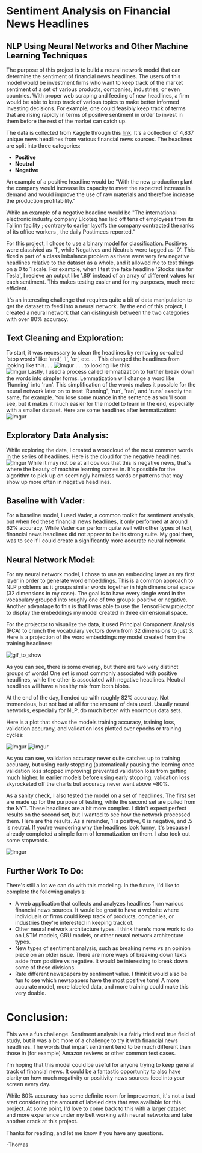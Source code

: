 # Sentiment Analysis on Financial News Headlines

## NLP Using Neural Networks and Other Machine Learning Techniques

The purpose of this project is to build a neural network model that can determine the sentiment of financial news headlines.  The users of this model would be investment firms who want to keep track of the market sentiment of a set of various products, companies, industries, or even countries.
With proper web scraping and feeding of new headlines, a firm would be able to keep track of various topics to make better informed investing decisions.  For example, one could feasibly keep track of terms that are rising rapidly in terms of positive sentiment in order to invest in them before the rest of the market can catch up.

The data is collected from Kaggle through this [link](https://www.kaggle.com/ankurzing/sentiment-analysis-for-financial-news).  It's a collection of 4,837 unique news headlines from various financial news sources. The headlines are split into three categories:
- __Positive__
- __Neutral__
- __Negative__

An example of a positive headline would be "With the new production plant the company would increase its capacity to meet the expected increase in demand and would improve the use of raw materials and therefore increase the production profitability."

While an example of a negative headline would be "The international electronic industry company Elcoteq has laid off tens of employees from its Tallinn facility ; contrary to earlier layoffs the company contracted the ranks of its office workers , the daily Postimees reported."

For this project, I chose to use a binary model for classification.  Positives were classivied as '1', while Negatives and Neutrals were tagged as '0'.  This fixed a part of a class imbalance problem as  there were very few negative headlines relative to the dataset as a whole, and it allowed me to test things on a 0 to 1 scale.  For example, when I test the fake headline 'Stocks rise for Tesla', I recieve an output like '.89' instead of an array of different values for each sentiment.  This makes testing easier and for my purposes, much more efficient.

It's an interesting challenge that requires quite a bit of data manipulation to get the dataset to feed into a neural network.  By the end of this project, I created a neural network that can distinguish between the two categories with over 80% accuracy. 


## Text Cleaning and Exploration:

To start, it was necessary to clean the headlines by removing so-called 'stop words' like 'and', 'I', 'or', etc. . . 
This changed the headlines from looking like this. . . 
![Imgur](https://i.imgur.com/nuLcp34.png)
. . . to looking like this:<br>
![Imgur](https://i.imgur.com/CyS96as.png)
Lastly, I used a process called lemmatization to further break down the words into simpler forms.  Lemmatization will change a word like 'Running' into 'run'.  This simplification of the words makes it possible for the neural network later on to treat 'Running', 'run', 'ran', and 'runs' exactly the same, for example.  You lose some nuance in the sentence as you'll soon see, but it makes it much easier for the model to learn in the end, especially with a smaller dataset.  Here are some headlines after lemmatization:<br>
![Imgur](https://i.imgur.com/6LZ8qtv.png)


## Exploratory Data Analysis:

While exploring the data, I created a wordcloud of the most common words in the series of headlines.  Here is the cloud for the negative headlines:<br>
![Imgur](https://i.imgur.com/8ArewsH.png)
While it may not be at all obvious that this is negative news, that's where the beauty of machine learning comes in.  It's possible for the algorithm to pick up on seemingly harmless words or patterns that may show up more often in negative headlines.  

## Baseline with Vader:

For a baseline model, I used Vader, a common toolkit for sentiment analysis, but when fed these financial news headlines, it only performed at around 62% accuracy.  While Vader can perform quite well with other types of text, financial news headlines did not appear to be its strong suite.  My goal then, was to see if I could create a significantly more accurate neural network.

## Neural Network Model:
For my neural network model, I chose to use an embedding layer as my first layer in order to generate word embeddings.  This is a common approach to NLP problems as it groups similar words together in high dimensional space (32 dimensions in my case).  The goal is to have every single word in the vocabulary grouped into roughly one of two groups: positive or negative.  Another advantage to this is that I was able to use the TensorFlow projector to display the embeddings my model created in three dimensional space.

For the projector to visualize the data, it used Principal Component Analysis (PCA) to crunch the vocabulary vectors down from 32 dimensions to just 3.  Here is a projection of the word embeddings my model created from the training headlines:

![gif_to_show](https://github.com/thomaskbrown18/financial_news_nlp/blob/master/gifs/embed_gif_ii.gif)

As you can see, there is some overlap, but there are two very distinct groups of words!  One set is most commonly associated with positive headlines, while the other is associated with negative headlines.  Neutral headlines will have a healthy mix from both blobs.  

At the end of the day, I ended up with roughly 82% accuracy.  Not tremendous, but not bad at all for the amount of data used.  Usually neural networks, especially for NLP, do much better with enormous data sets.

Here is a plot that shows the models training accuracy, training loss, validation accuracy, and validation loss plotted over epochs or training cycles:

![Imgur](https://i.imgur.com/9M3JMz9.png)
![Imgur](https://i.imgur.com/2pFhn7d.png)

As you can see, validation accuracy never quite catches up to training accuracy, but using early stopping (automatically pausing the learning once validation loss stopped improving) prevented validation loss from getting much higher.  In earlier models before using early stopping, validation loss skyrocketed off the charts but accuracy never went above ~80%.

As a sanity check, I also tested the model on a set of headlines.  The first set are made up for the purpose of testing, while the second set are pulled from the NYT.  These headlines are a bit more complex.  I didn't expect perfect results on the second set, but I wanted to see how the network processed them.  Here are the results.  As a reminder, 1 is positive, 0 is negative, and .5 is neutral.  If you're wondering why the headlines look funny, it's because I already completed a simple form of lemmatization on them.  I also took out some stopwords.

![Imgur](https://i.imgur.com/ovLxUjd.png)


## Further Work To Do:

There's still a lot we can do with this modeling.  In the future, I'd like to complete the following analysis:
- A web application that collects and analyzes headlines from various financial news sources.  It would be great to have a website where individuals or firms could keep track of products, companies, or industries they're interested in keeping track of.
- Other neural network architecture types.  I think there's more work to do on LSTM models, GRU models, or other neural network architecture types.
- New types of sentiment analysis, such as breaking news vs an opinion piece on an older issue.  There are more ways of breaking down texts aside from positive vs negative.  It would be interesting to break down some of these divisions.  
- Rate different newspapers by sentiment value.  I think it would also be fun to see which newspapers have the most positive tone!  A more accurate model, more labeled data, and more training could make this very doable.

# Conclusion:

This was a fun challenge. Sentiment analysis is a fairly tried and true field of study, but it was a bit more of a challenge to try it with financial news headlines. The words that impart sentiment tend to be much different than those in (for example) Amazon reviews or other common test cases.  

I'm hoping that this model could be useful for anyone trying to keep general track of financial news.  It could be a fantastic opportunity to also have clarity on how much negativity or positivity news sources feed into your screen every day.

While 80% accuracy has some definite room for improvement, it's not a bad start considering the amount of labeled data that was available for this project. At some point, I'd love to come back to this with a larger dataset and more experience under my belt working with neural networks and take another crack at this project.

Thanks for reading, and let me know if you have any questions.

-Thomas
